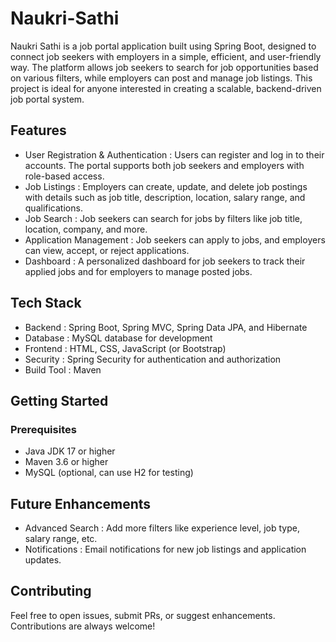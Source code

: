 # Naukri-Sathi

Naukri Sathi is a job portal application built using Spring Boot, designed to connect job seekers with employers in a simple, efficient, and user-friendly way. The platform allows job seekers to search for job opportunities based on various filters, while employers can post and manage job listings. This project is ideal for anyone interested in creating a scalable, backend-driven job portal system.

## Features
- User Registration & Authentication : Users can register and log in to their accounts. The portal supports both job seekers and employers with role-based access.
- Job Listings : Employers can create, update, and delete job postings with details such as job title, description, location, salary range, and qualifications.
- Job Search : Job seekers can search for jobs by filters like job title, location, company, and more.
- Application Management : Job seekers can apply to jobs, and employers can view, accept, or reject applications.
- Dashboard : A personalized dashboard for job seekers to track their applied jobs and for employers to manage posted jobs.

## Tech Stack
- Backend : Spring Boot, Spring MVC, Spring Data JPA, and Hibernate
- Database : MySQL database for development
- Frontend : HTML, CSS, JavaScript (or Bootstrap)
- Security : Spring Security for authentication and authorization
- Build Tool : Maven
  
## Getting Started
### Prerequisites
- Java JDK 17 or higher
- Maven 3.6 or higher
- MySQL (optional, can use H2 for testing)

## Future Enhancements
- Advanced Search : Add more filters like experience level, job type, salary range, etc.
- Notifications : Email notifications for new job listings and application updates.
  
## Contributing
Feel free to open issues, submit PRs, or suggest enhancements. Contributions are always welcome!
